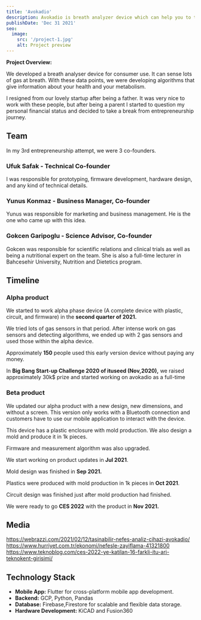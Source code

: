 ```yaml
---
title: 'Avokadio'
description: Avokadio is breath analyzer device which can help you to track your metabolism and lose weight.
publishDate: 'Dec 31 2021'
seo:
  image:
    src: '/project-1.jpg'
    alt: Project preview
---
```


**Project Overview:**

We developed a breath analyser device for consumer use. It can sense lots of gas at breath. With these data points, we were developing algorithms that give information about your health and your metabolism.

I resigned from our lovely startup after being a father. It was very nice to work with these people, but after being a parent I started to question my personal financial status and decided to take a break from entrepreneurship journey.

## Team

In my 3rd entrepreneurship attempt, we were 3 co-founders.

### Ufuk Safak - Technical Co-founder

I was responsible for prototyping, firmware development, hardware design, and any kind of technical details.

### Yunus Konmaz - Business Manager, Co-founder

Yunus was responsible for marketing and business management. He is the one who came up with this idea.

### Gokcen Garipoglu - Science Advisor, Co-founder

Gokcen was responsible for scientific relations and clinical trials as well as being a nutritional expert on the team. She is also a full-time lecturer in Bahcesehir University, Nutrition and Dietetics program.

## Timeline

### Alpha product

We started to work alpha phase device (A complete device with plastic, circuit, and firmware) in the **second quarter of 2021.**

We tried lots of gas sensors in that period. After intense work on gas sensors and detecting algorithms, we ended up with 2 gas sensors and used those within the alpha device.

Approximately **150** people used this early version device without paying any money.

In **Big Bang Start-up Challenge 2020 of ituseed (Nov,2020),** we raised approximately 30k$ prize and started working on avokadio as a full-time

### Beta product

We updated our alpha product with a new design, new dimensions, and without a screen. This version only works with a Bluetooth connection and customers have to use our mobile application to interact with the device.

This device has a plastic enclosure with mold production. We also design a mold and produce it in 1k pieces.

Firmware and measurement algorithm was also upgraded.

We start working on product updates in **Jul 2021**.

Mold design was finished in **Sep 2021.**

Plastics were produced with mold production in 1k pieces in **Oct 2021**.

Circuit design was finished just after mold production had finished.

We were ready to go **CES 2022** with the product in **Nov 2021.**

## Media

https://webrazzi.com/2021/02/12/tasinabilir-nefes-analiz-cihazi-avokadio/
https://www.hurriyet.com.tr/ekonomi/nefesle-zayiflama-41321800
https://www.teknoblog.com/ces-2022-ye-katilan-16-farkli-itu-ari-teknokent-girisimi/

## Technology Stack

- **Mobile App:** Flutter for cross-platform mobile app development.
- **Backend:** GCP, Python, Pandas
- **Database:** Firebase,Firestore for scalable and flexible data storage.
- **Hardware Development:** KiCAD and Fusion360
